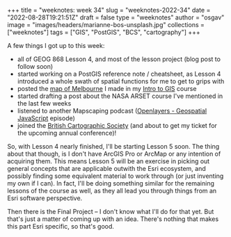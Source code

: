 
+++
title = "weeknotes: week 34"
slug = "weeknotes-2022-34"
date = "2022-08-28T19:21:51Z"
draft = false
type = "weeknotes"
author = "osgav"
image = "images/headers/marianne-bos-unsplash.jpg"
collections = ["weeknotes"]
tags = ["GIS", "PostGIS", "BCS", "cartography"]
+++

A few things I got up to this week:

<!--more-->

- all of GEOG 868 Lesson 4, and most of the lesson project (blog post to follow soon)
- started working on a PostGIS reference note / cheatsheet, as Lesson 4 introduced a whole swath of spatial functions for me to get to grips with
- posted the [map of Melbourne](/blog/a-map-of-melbourne.html) I made in my [Intro to GIS](/blog/weeknotes-2022-28.html) course
- started drafting a post about the NASA ARSET course I've mentioned in the last few weeks
- listened to another Mapscaping podcast ([Openlayers - Geospatial JavaScript](https://mapscaping.com/podcast/openlayers-geospatial-javascript/) episode)
- joined the [British Cartographic Society](https://www.cartography.org.uk/) (and about to get my ticket for the upcoming annual conference)!

So, with Lesson 4 nearly finished, I'll be starting Lesson 5 soon. The thing about that though, is I don't have ArcGIS Pro or ArcMap or any intention of acquiring them. This means Lesson 5 will be an exercise in picking out general concepts that are applicable outwith the Esri ecosystem, and possibly finding some equivalent material to work through (or just inventing my own if I can). In fact, I'll be doing something similar for the remaining lessons of the course as well, as they all lead you through things from an Esri software perspective.

Then there is the Final Project – I don't know what I'll do for that yet. But that's just a matter of coming up with an idea. There's nothing that makes this part Esri specific, so that's good. 
